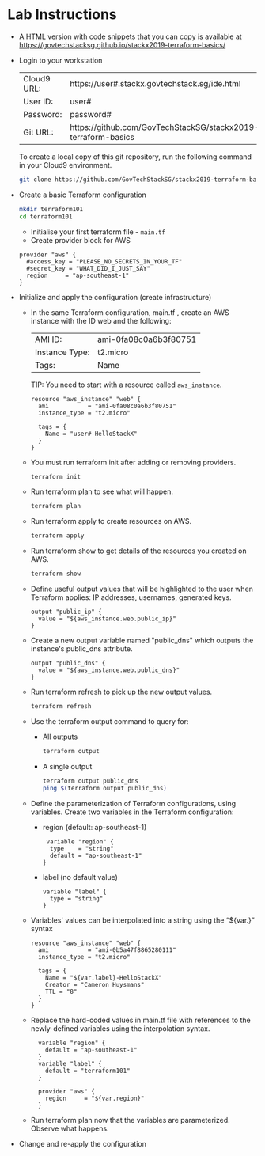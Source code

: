 # Lab Instructions

* A HTML version with code snippets that you can copy is available
at https://govtechstacksg.github.io/stackx2019-terraform-basics/

* Login to your workstation

    <table>
    
    <tr>
    <td>Cloud9 URL:</td>
    <td>https://user#.stackx.govtechstack.sg/ide.html</td>
    </tr>
    
    <tr>    
    <td>User ID:</td>
    <td>user#</td>
    </tr>
    
    <tr>
    <td>Password:</td>
    <td>password#</td>
    </tr>
    
    <tr>
    <td>Git URL:</td>
    <td>https://github.com/GovTechStackSG/stackx2019-terraform-basics</td>
    </tr>
    
    </table>

    To create a local copy of this git repository, run the following command
    in your Cloud9 environment.
    ```bash
    git clone https://github.com/GovTechStackSG/stackx2019-terraform-basics
    ```
     
* Create a basic Terraform configuration

    ```bash
    mkdir terraform101
    cd terraform101
    ```

    * Initialise your first terraform file - `main.tf`
    * Create provider block for AWS

    ```hcl
    provider "aws" {
      #access_key = "PLEASE_NO_SECRETS_IN_YOUR_TF"
      #secret_key = "WHAT_DID_I_JUST_SAY"
      region     = "ap-southeast-1"
    }
    ```

* Initialize and apply the configuration (create infrastructure)

    * In the same Terraform configuration, main.tf , create an AWS instance with the ID web and the following:
        
        <table>
        
        <tr>
        <td>AMI ID:</td>
        <td>ami-0fa08c0a6b3f80751</pre></td>
        </tr>

        <tr>
        <td>Instance Type:</td>
        <td>t2.micro</td>
        </tr>

        <tr>
        <td>Tags:</td>
        <td>Name</td>
        </tr>
        
        </table>
        
        TIP: You need to start with a resource called `aws_instance`.
    
        ```hcl
        resource "aws_instance" "web" {
          ami           = "ami-0fa08c0a6b3f80751"
          instance_type = "t2.micro"
        
          tags = {
            Name = "user#-HelloStackX"
          }
        }
        ```
        
    * You must run terraform init after adding or removing providers.

        ```bash
        terraform init        
        ```
        
    * Run terraform plan to see what will happen.
     
         ```bash
         terraform plan
         ```
         
    * Run terraform apply to create resources on AWS.
     
         ```bash
         terraform apply
         ```
    * Run terraform show to get details of the resources you created on AWS.
     
         ```bash
         terraform show
         ```
         
    * Define useful output values that will be highlighted to the user when Terraform applies: IP addresses, usernames, generated keys.
     
        ```hcl
        output "public_ip" {
          value = "${aws_instance.web.public_ip}"
        }
        ```
        
    * Create a new output variable named "public_dns" which outputs the instance's public_dns attribute.
    
        ```hcl
        output "public_dns" {
          value = "${aws_instance.web.public_dns}"
        }
        ```

    * Run terraform refresh to pick up the new output values.
   
        ```bash
        terraform refresh
        ```                      

    * Use the terraform output command to query for: 
      * All outputs
        ```bash
        terraform output
        ```
      * A single output
        ```bash
        terraform output public_dns
        ping $(terraform output public_dns)
        ```
    
    * Define the parameterization of Terraform configurations, using variables.
      Create two variables in the Terraform configuration:      
      * region (default: ap-southeast-1)
          ```hcl
           variable "region" {
            type    = "string"
            default = "ap-southeast-1"
          }
          ```
      
      * label (no default value)
          ```hcl
          variable "label" {
            type = "string"
          }
          ```

    * Variables' values can be interpolated into a string using the “${var.<name>}” syntax
      ```hcl
      resource "aws_instance" "web" {
        ami           = "ami-0b5a47f8865280111"
        instance_type = "t2.micro"
      
        tags = {
          Name = "${var.label}-HelloStackX"
          Creator = "Cameron Huysmans"
          TTL = "8"
        }
      }
      ```

    * Replace the hard-coded values in main.tf file with references to the newly-defined variables using the interpolation syntax.
      ```hcl
        variable "region" {
          default = "ap-southeast-1"
        }
        variable "label" {
          default = "terraform101"
        }
        
        provider "aws" {
          region     = "${var.region}"
        }

       ```

    * Run terraform plan now that the variables are parameterized. Observe what happens.

         
* Change and re-apply the configuration
